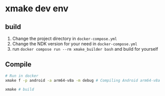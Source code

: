 # xmake dev env

## build 

1. Change the project directory in `docker-compose.yml`
2. Change the NDK version for your need in `docker-compose.yml`
2. run `docker compose run --rm xmake_builder bash` and build for yourself

## Compile

```bash
# Run in docker
xmake f -p android -a arm64-v8a -m debug # Compiling Android arm64-v8a ELF file

xmake # build
```